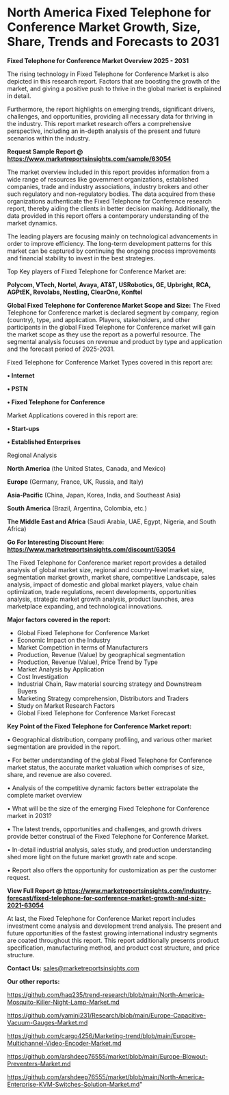  # North America Fixed Telephone for Conference Market Growth, Size, Share, Trends and Forecasts to 2031

<Strong> Fixed Telephone for Conference Market Overview 2025 - 2031</strong>

The rising technology in Fixed Telephone for Conference Market is also depicted in this research report. Factors that are boosting the growth of the market, and giving a positive push to thrive in the global market is explained in detail.

Furthermore, the report highlights on emerging trends, significant drivers, challenges, and opportunities, providing all necessary data for thriving in the industry. This report market research offers a comprehensive perspective, including an in-depth analysis of the present and future scenarios within the industry.

<strong>Request Sample Report @ <a href=https://www.marketreportsinsights.com/sample/63054>https://www.marketreportsinsights.com/sample/63054</a></strong>

The market overview included in this report provides information from a wide range of resources like government organizations, established companies, trade and industry associations, industry brokers and other such regulatory and non-regulatory bodies. The data acquired from these organizations authenticate the Fixed Telephone for Conference research report, thereby aiding the clients in better decision making. Additionally, the data provided in this report offers a contemporary understanding of the market dynamics.

The leading players are focusing mainly on technological advancements in order to improve efficiency. The long-term development patterns for this market can be captured by continuing the ongoing process improvements and financial stability to invest in the best strategies.

Top Key players of Fixed Telephone for Conference Market are:

<strong>Polycom, VTech, Nortel, Avaya, AT&T, USRobotics, GE, Upbright, RCA, AGPtEK, Revolabs, Nestling, ClearOne, Konftel</strong>

<strong><b>Global Fixed Telephone for Conference Market Scope and Size:</b></strong>
The Fixed Telephone for Conference market is declared segment by company, region (country), type, and application. Players, stakeholders, and other participants in the global Fixed Telephone for Conference market will gain the market scope as they use the report as a powerful resource. The segmental analysis focuses on revenue and product by type and application and the forecast period of 2025-2031.

Fixed Telephone for Conference Market Types covered in this report are:

<strong>• Internet

• PSTN

• Fixed Telephone for Conference</strong>

Market Applications covered in this report are:

<strong>• Start-ups

• Established Enterprises</strong> 

Regional Analysis

<strong>North America</strong> (the United States, Canada, and Mexico)

<strong>Europe</strong> (Germany, France, UK, Russia, and Italy)

<strong>Asia-Pacific</strong> (China, Japan, Korea, India, and Southeast Asia)

<strong>South America</strong> (Brazil, Argentina, Colombia, etc.)

<strong>The Middle East and Africa</strong> (Saudi Arabia, UAE, Egypt, Nigeria, and South Africa)

<strong>Go For Interesting Discount Here: <a href=https://www.marketreportsinsights.com/discount/63054>https://www.marketreportsinsights.com/discount/63054</a></strong>

The Fixed Telephone for Conference market report provides a detailed analysis of global market size, regional and country-level market size, segmentation market growth, market share, competitive Landscape, sales analysis, impact of domestic and global market players, value chain optimization, trade regulations, recent developments, opportunities analysis, strategic market growth analysis, product launches, area marketplace expanding, and technological innovations.

<strong><b>Major factors covered in the report:</b></strong>
<ul>
  <li>Global Fixed Telephone for Conference Market </li>
  <li>Economic Impact on the Industry</li>
  <li>Market Competition in terms of Manufacturers</li>
  <li>Production, Revenue (Value) by geographical segmentation</li>
  <li>Production, Revenue (Value), Price Trend by Type</li>
  <li>Market Analysis by Application</li>
  <li>Cost Investigation</li>
  <li>Industrial Chain, Raw material sourcing strategy and Downstream Buyers</li>
  <li>Marketing Strategy comprehension, Distributors and Traders</li>
  <li>Study on Market Research Factors</li>
  <li>Global Fixed Telephone for Conference Market Forecast</li>
</ul>

<strong><b>Key Point of the Fixed Telephone for Conference Market report:</b></strong>

• Geographical distribution, company profiling, and various other market segmentation are provided in the report.

• For better understanding of the global Fixed Telephone for Conference market status, the accurate market valuation which comprises of size, share, and revenue are also covered.

• Analysis of the competitive dynamic factors better extrapolate the complete market overview

• What will be the size of the emerging Fixed Telephone for Conference market in 2031?

• The latest trends, opportunities and challenges, and growth drivers provide better construal of the Fixed Telephone for Conference Market.

• In-detail industrial analysis, sales study, and production understanding shed more light on the future market growth rate and scope.

• Report also offers the opportunity for customization as per the customer request.

<strong><b>View Full Report @ <a href=https://www.marketreportsinsights.com/industry-forecast/fixed-telephone-for-conference-market-growth-and-size-2021-63054>https://www.marketreportsinsights.com/industry-forecast/fixed-telephone-for-conference-market-growth-and-size-2021-63054</a></b></strong>


At last, the Fixed Telephone for Conference Market report includes investment come analysis and development trend analysis. The present and future opportunities of the fastest growing international industry segments are coated throughout this report. This report additionally presents product specification, manufacturing method, and product cost structure, and price structure.

<strong>Contact Us:</strong>
sales@marketreportsinsights.com

<strong>Our other reports:</strong>

<a href=https://github.com/haq235/trend-research/blob/main/North-America-Mosquito-Killer-Night-Lamp-Market.md>https://github.com/haq235/trend-research/blob/main/North-America-Mosquito-Killer-Night-Lamp-Market.md</a>

<a href=https://github.com/yamini231/Research/blob/main/Europe-Capacitive-Vacuum-Gauges-Market.md>https://github.com/yamini231/Research/blob/main/Europe-Capacitive-Vacuum-Gauges-Market.md</a>

<a href=https://github.com/cargo4256/Marketing-trend/blob/main/Europe-Multichannel-Video-Encoder-Market.md>https://github.com/cargo4256/Marketing-trend/blob/main/Europe-Multichannel-Video-Encoder-Market.md</a>

<a href=https://github.com/arshdeep76555/market/blob/main/Europe-Blowout-Preventers-Market.md>https://github.com/arshdeep76555/market/blob/main/Europe-Blowout-Preventers-Market.md</a>

<a href=https://github.com/arshdeep76555/market/blob/main/North-America-Enterprise-KVM-Switches-Solution-Market.md>https://github.com/arshdeep76555/market/blob/main/North-America-Enterprise-KVM-Switches-Solution-Market.md</a>"
